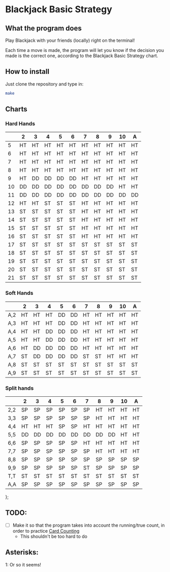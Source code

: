 # Blackjack Basic Strategy

## What the program does

Play Blackjack with your friends (locally) right on the terminal!

Each time a move is made, the program will let you know if the decision you made is the correct one, according to the Blackjack Basic Strategy chart.

## How to install
Just clone the repository and type in:
```sh
make
```

## Charts
### Hard Hands
|    |  2 | 3  | 4  | 5  | 6  | 7  | 8  | 9  | 10 | A  |
|----|----|----|----|----|----|----|----|----|----|----|
| 5  | HT | HT | HT | HT | HT | HT | HT | HT | HT | HT |
| 6  | HT | HT | HT | HT | HT | HT | HT | HT | HT | HT |
| 7  | HT | HT | HT | HT | HT | HT | HT | HT | HT | HT |
| 8  | HT | HT | HT | HT | HT | HT | HT | HT | HT | HT |
| 9  | HT | DD | DD | DD | DD | HT | HT | HT | HT | HT |
|10  | DD | DD | DD | DD | DD | DD | DD | DD | HT | HT |
|11  | DD | DD | DD | DD | DD | DD | DD | DD | DD | DD |
|12  | HT | HT | ST | ST | ST | HT | HT | HT | HT | HT |
|13  | ST | ST | ST | ST | ST | HT | HT | HT | HT | HT |
|14  | ST | ST | ST | ST | ST | HT | HT | HT | HT | HT |
|15  | ST | ST | ST | ST | ST | HT | HT | HT | HT | HT |
|16  | ST | ST | ST | ST | ST | HT | HT | HT | HT | HT |
|17  | ST | ST | ST | ST | ST | ST | ST | ST | ST | ST |
|18  | ST | ST | ST | ST | ST | ST | ST | ST | ST | ST |
|19  | ST | ST | ST | ST | ST | ST | ST | ST | ST | ST |
|20  | ST | ST | ST | ST | ST | ST | ST | ST | ST | ST |
|21  | ST | ST | ST | ST | ST | ST | ST | ST | ST | ST |

### Soft Hands
|   |  2 |  3 |  4 |  5 |  6 |  7 |  8 |  9 | 10 | A  |
|---|----|----|----|----|----|----|----|----|----|----|
|A,2| HT | HT | HT | DD | DD | HT | HT | HT | HT | HT |
|A,3| HT | HT | HT | DD | DD | HT | HT | HT | HT | HT |
|A,4| HT | HT | DD | DD | DD | HT | HT | HT | HT | HT |
|A,5| HT | HT | DD | DD | DD | HT | HT | HT | HT | HT |
|A,6| HT | DD | DD | DD | DD | HT | HT | HT | HT | HT |
|A,7| ST | DD | DD | DD | DD | ST | ST | HT | HT | HT |
|A,8| ST | ST | ST | ST | ST | ST | ST | ST | ST | ST |
|A,9| ST | ST | ST | ST | ST | ST | ST | ST | ST | ST |

### Split hands
|     | 2  |3   |4   |5   |6   |7   |8   |9   |10  |A  |
|-----|----|----|----|----|----|----|----|----|----|---|
| 2,2 | SP | SP | SP | SP | SP | SP | HT | HT | HT | HT|
| 3,3 | SP | SP | SP | SP | SP | SP | HT | HT | HT | HT|
| 4,4 | HT | HT | HT | SP | SP | HT | HT | HT | HT | HT|
| 5,5 | DD | DD | DD | DD | DD | DD | DD | DD | HT | HT|
| 6,6 | SP | SP | SP | SP | SP | HT | HT | HT | HT | HT|
| 7,7 | SP | SP | SP | SP | SP | SP | HT | HT | HT | HT|
| 8,8 | SP | SP | SP | SP | SP | SP | SP | SP | SP | SP|
| 9,9 | SP | SP | SP | SP | SP | ST | SP | SP | SP | SP|
| T,T | ST | ST | ST | ST | ST | ST | ST | ST | ST | ST|
| A,A | SP | SP | SP | SP | SP | SP | SP | SP | SP | SP|
};


## TODO:
- [ ] Make it so that the program takes into account the running/true count, in order to practice [Card Counting](https://en.wikipedia.org/wiki/Card_counting)
    - This shouldn't be too hard to do


## Asterisks:
1: Or so it seems!
